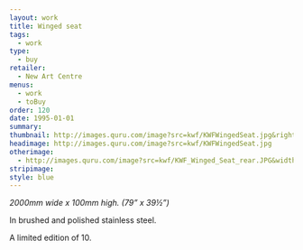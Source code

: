 ```yaml
---
layout: work
title: Winged seat
tags:
  - work
type:
  - buy
retailer:
  - New Art Centre
menus:
  - work
  - toBuy
order: 120
date: 1995-01-01
summary:
thumbnail: http://images.quru.com/image?src=kwf/KWFWingedSeat.jpg&right=0.775&left=0.23125&bottom=0.88263&top=0.06573&width=175&height=175
headimage: http://images.quru.com/image?src=kwf/KWFWingedSeat.jpg
otherimage:
  - http://images.quru.com/image?src=kwf/KWF_Winged_Seat_rear.JPG&width=175&height=175&right=0.83125&left=0.19063&top=0.03756
stripimage:
style: blue
---
```

_2000mm wide x 100mm high. (79” x 39&frac12;”)_

In brushed and polished stainless steel.

A limited edition of 10.
